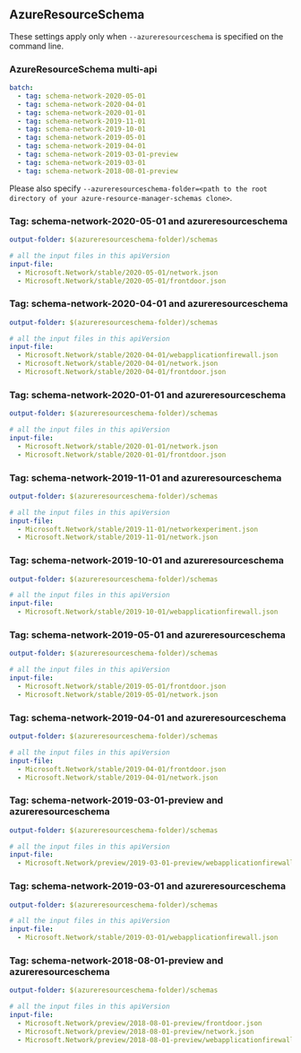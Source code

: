 ## AzureResourceSchema

These settings apply only when `--azureresourceschema` is specified on the command line.

### AzureResourceSchema multi-api

``` yaml $(azureresourceschema) && $(multiapi)
batch:
  - tag: schema-network-2020-05-01
  - tag: schema-network-2020-04-01
  - tag: schema-network-2020-01-01
  - tag: schema-network-2019-11-01
  - tag: schema-network-2019-10-01
  - tag: schema-network-2019-05-01
  - tag: schema-network-2019-04-01
  - tag: schema-network-2019-03-01-preview
  - tag: schema-network-2019-03-01
  - tag: schema-network-2018-08-01-preview

```

Please also specify `--azureresourceschema-folder=<path to the root directory of your azure-resource-manager-schemas clone>`.

### Tag: schema-network-2020-05-01 and azureresourceschema

``` yaml $(tag) == 'schema-network-2020-05-01' && $(azureresourceschema)
output-folder: $(azureresourceschema-folder)/schemas

# all the input files in this apiVersion
input-file:
  - Microsoft.Network/stable/2020-05-01/network.json
  - Microsoft.Network/stable/2020-05-01/frontdoor.json

```

### Tag: schema-network-2020-04-01 and azureresourceschema

``` yaml $(tag) == 'schema-network-2020-04-01' && $(azureresourceschema)
output-folder: $(azureresourceschema-folder)/schemas

# all the input files in this apiVersion
input-file:
  - Microsoft.Network/stable/2020-04-01/webapplicationfirewall.json
  - Microsoft.Network/stable/2020-04-01/network.json
  - Microsoft.Network/stable/2020-04-01/frontdoor.json

```

### Tag: schema-network-2020-01-01 and azureresourceschema

``` yaml $(tag) == 'schema-network-2020-01-01' && $(azureresourceschema)
output-folder: $(azureresourceschema-folder)/schemas

# all the input files in this apiVersion
input-file:
  - Microsoft.Network/stable/2020-01-01/network.json
  - Microsoft.Network/stable/2020-01-01/frontdoor.json

```

### Tag: schema-network-2019-11-01 and azureresourceschema

``` yaml $(tag) == 'schema-network-2019-11-01' && $(azureresourceschema)
output-folder: $(azureresourceschema-folder)/schemas

# all the input files in this apiVersion
input-file:
  - Microsoft.Network/stable/2019-11-01/networkexperiment.json
  - Microsoft.Network/stable/2019-11-01/network.json

```

### Tag: schema-network-2019-10-01 and azureresourceschema

``` yaml $(tag) == 'schema-network-2019-10-01' && $(azureresourceschema)
output-folder: $(azureresourceschema-folder)/schemas

# all the input files in this apiVersion
input-file:
  - Microsoft.Network/stable/2019-10-01/webapplicationfirewall.json

```

### Tag: schema-network-2019-05-01 and azureresourceschema

``` yaml $(tag) == 'schema-network-2019-05-01' && $(azureresourceschema)
output-folder: $(azureresourceschema-folder)/schemas

# all the input files in this apiVersion
input-file:
  - Microsoft.Network/stable/2019-05-01/frontdoor.json
  - Microsoft.Network/stable/2019-05-01/network.json

```

### Tag: schema-network-2019-04-01 and azureresourceschema

``` yaml $(tag) == 'schema-network-2019-04-01' && $(azureresourceschema)
output-folder: $(azureresourceschema-folder)/schemas

# all the input files in this apiVersion
input-file:
  - Microsoft.Network/stable/2019-04-01/frontdoor.json
  - Microsoft.Network/stable/2019-04-01/network.json

```

### Tag: schema-network-2019-03-01-preview and azureresourceschema

``` yaml $(tag) == 'schema-network-2019-03-01-preview' && $(azureresourceschema)
output-folder: $(azureresourceschema-folder)/schemas

# all the input files in this apiVersion
input-file:
  - Microsoft.Network/preview/2019-03-01-preview/webapplicationfirewall.json

```

### Tag: schema-network-2019-03-01 and azureresourceschema

``` yaml $(tag) == 'schema-network-2019-03-01' && $(azureresourceschema)
output-folder: $(azureresourceschema-folder)/schemas

# all the input files in this apiVersion
input-file:
  - Microsoft.Network/stable/2019-03-01/webapplicationfirewall.json

```

### Tag: schema-network-2018-08-01-preview and azureresourceschema

``` yaml $(tag) == 'schema-network-2018-08-01-preview' && $(azureresourceschema)
output-folder: $(azureresourceschema-folder)/schemas

# all the input files in this apiVersion
input-file:
  - Microsoft.Network/preview/2018-08-01-preview/frontdoor.json
  - Microsoft.Network/preview/2018-08-01-preview/network.json
  - Microsoft.Network/preview/2018-08-01-preview/webapplicationfirewall.json

```
